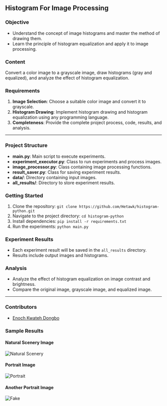 ## Histogram For Image Processing

### Objective
- Understand the concept of image histograms and master the method of drawing them.
- Learn the principle of histogram equalization and apply it to image processing.

### Content
Convert a color image to a grayscale image, draw histograms (gray and equalized), and analyze the effect of histogram equalization.

### Requirements
1. **Image Selection**: Choose a suitable color image and convert it to grayscale.
2. **Histogram Drawing**: Implement histogram drawing and histogram equalization using any programming language.
3. **Completeness**: Provide the complete project process, code, results, and analysis.

---

### Project Structure
- **main.py**: Main script to execute experiments.
- **experiment_executor.py**: Class to run experiments and process images.
- **image_processor.py**: Class containing image processing functions.
- **result_saver.py**: Class for saving experiment results.
- **data/**: Directory containing input images.
- **all_results/**: Directory to store experiment results.

### Getting Started
1. Clone the repository: `git clone https://github.com/Hetawk/histogram-python.git`
2. Navigate to the project directory: `cd histogram-python`
3. Install dependencies: `pip install -r requirements.txt`
4. Run the experiments: `python main.py`

### Experiment Results
- Each experiment result will be saved in the `all_results` directory.
- Results include output images and histograms.

### Analysis
- Analyze the effect of histogram equalization on image contrast and brightness.
- Compare the original image, grayscale image, and equalized image.

---

### Contributors
- [Enoch Kwateh Dongbo](https://github.com/Hetawk/histogram-python.git)

### Sample Results
#### Natural Scenery Image
![Natural Scenery](all_results/natural_scenery/natural_scenery_output_image.jpg)

#### Portrait Image
![Portrait](all_results/portrait/portrait_output_image.jpg)

#### Another Portrait Image
![Fake](all_results/fake/fake_output_image.jpg)